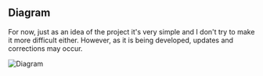 ## Diagram  
For now, just as an idea of ​​the project it's very simple and I don't try to make it more difficult either. However, as it is being developed, updates and corrections may occur.  

![Diagram](https://user-images.githubusercontent.com/54487740/177812652-a6e01c0d-5efb-4866-890e-07f83481b079.png)